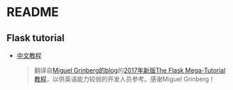 # README

## Flask tutorial

- [中文教程](<https://github.com/luhuisicnu/The-Flask-Mega-Tutorial-zh>)

  > 翻译自[Miguel Grinberg的blog](https://blog.miguelgrinberg.com/)的[2017年新版The Flask Mega-Tutorial教程](https://blog.miguelgrinberg.com/post/the-flask-mega-tutorial-part-i-hello-world)，以供英语能力较弱的开发人员参考。感谢Miguel Grinberg！